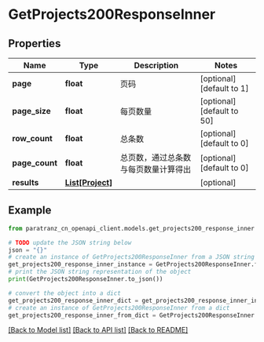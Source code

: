 # GetProjects200ResponseInner


## Properties

Name | Type | Description | Notes
------------ | ------------- | ------------- | -------------
**page** | **float** | 页码 | [optional] [default to 1]
**page_size** | **float** | 每页数量 | [optional] [default to 50]
**row_count** | **float** | 总条数 | [optional] [default to 0]
**page_count** | **float** | 总页数，通过总条数与每页数量计算得出 | [optional] [default to 0]
**results** | [**List[Project]**](Project.md) |  | [optional] 

## Example

```python
from paratranz_cn_openapi_client.models.get_projects200_response_inner import GetProjects200ResponseInner

# TODO update the JSON string below
json = "{}"
# create an instance of GetProjects200ResponseInner from a JSON string
get_projects200_response_inner_instance = GetProjects200ResponseInner.from_json(json)
# print the JSON string representation of the object
print(GetProjects200ResponseInner.to_json())

# convert the object into a dict
get_projects200_response_inner_dict = get_projects200_response_inner_instance.to_dict()
# create an instance of GetProjects200ResponseInner from a dict
get_projects200_response_inner_from_dict = GetProjects200ResponseInner.from_dict(get_projects200_response_inner_dict)
```
[[Back to Model list]](../README.md#documentation-for-models) [[Back to API list]](../README.md#documentation-for-api-endpoints) [[Back to README]](../README.md)


